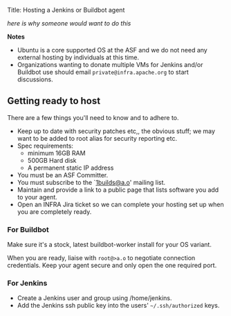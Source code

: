 Title: Hosting a Jenkins or Buildbot agent

_here is why someone would want to do this_

**Notes** 
  - Ubuntu is a core supported OS at the ASF and we do not need any external hosting by individuals at this time.
  - Organizations wanting to donate multiple VMs for Jenkins and/or Buildbot use should email `private@infra.apache.org` to start discussions.

## Getting ready to host ###

There are a few things you'll need to know and to adhere to.

  - Keep up to date with security patches etc,, the obvious stuff; we may want to be added to root alias for security reporting etc.
  - Spec requirements: 
      - minimum 16GB RAM
      - 500GB Hard disk 
      - A permanent static IP address
  - You must be an ASF Committer.
  - You must subscribe to the `1builds@a.o' mailing list.
  - Maintain and provide a link to a public page that lists software you add to your agent.
  - Open an INFRA Jira ticket so we can complete your hosting set up when you are completely ready.

### For Buildbot ###

Make sure it's a stock, latest buildbot-worker install for your OS variant.

When you are ready, liaise with `root@>a.o` to negotiate connection credentials. Keep your agent secure and only open the one required port.

### For Jenkins ###

  - Create a Jenkins user and group using /home/jenkins.
  - Add the Jenkins ssh public key into the users' `~/.ssh/authorized` keys.
